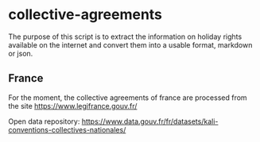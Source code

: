 # collective-agreements

The purpose of this script is to extract the information on holiday rights available on the internet and convert them into a usable format, markdown or json.




## France

For the moment, the collective agreements of france are processed from the site https://www.legifrance.gouv.fr/

Open data repository: 
https://www.data.gouv.fr/fr/datasets/kali-conventions-collectives-nationales/
